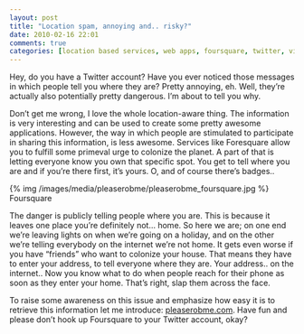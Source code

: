```yaml
---
layout: post
title: "Location spam, annoying and.. risky?"
date: 2010-02-16 22:01
comments: true
categories: [location based services, web apps, foursquare, twitter, virals]
---
```


Hey, do you have a Twitter account? Have you ever noticed those messages in which people tell you where they are? Pretty annoying, eh. Well, they’re actually also potentially pretty dangerous. I’m about to tell you why.

<!-- more -->

Don’t get me wrong, I love the whole location-aware thing. The information is very interesting and can be used to create some pretty awesome applications. However, the way in which people are stimulated to participate in sharing this information, is less awesome. Services like Foresquare allow you to fulfill some primeval urge to colonize the planet. A part of that is letting everyone know you own that specific spot. You get to tell where you are and if you’re there first, it’s yours. O, and of course there’s badges..

{% img /images/media/pleaserobme/pleaserobme_foursquare.jpg %}
Foursquare

The danger is publicly telling people where you are. This is because it leaves one place you’re definitely not… home. So here we are; on one end we’re leaving lights on when we’re going on a holiday, and on the other  we’re telling everybody on the internet we’re not home. It gets even worse if you have “friends” who want to colonize your house. That means they have to enter your address, to tell everyone where they are. Your address.. on the internet.. Now you know what to do when people reach for their phone as soon as they enter your home. That’s right, slap them across the face.

To raise some awareness on this issue and emphasize how easy it is to retrieve this information let me introduce: [pleaserobme.com](http://www.pleaserobme.com). Have fun and please don’t hook up Foursquare to your Twitter account, okay?

